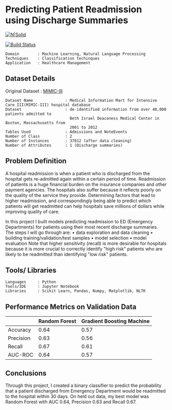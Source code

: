 # Predicting Patient Readmission using Discharge Summaries

[![N|Solid](https://cldup.com/dTxpPi9lDf.thumb.png)](https://nodesource.com/products/nsolid)

[![Build Status](https://travis-ci.org/joemccann/dillinger.svg?branch=master)](https://travis-ci.org/joemccann/dillinger)

```
Domain 		  : Machine Learning, Natural Language Processing
Techniques	  : Classification techinques
Application	  : Healthcare Management
```

## Dataset Details
Original Dataset		: [MIMIC-III](https://mimic.physionet.org/)
```
Dataset Name              : Medical Information Mart for Intensive Care III(MIMIC-III) hospital database
Dataset                   : de-identified information from over 40,000 patients admitted to 
                            Beth Israel Deaconess Medical Center in Boston, Massachusetts from 
                            2001 to 2012
Tables Used               : Admissions and NoteEvents
Number of Class           : 2
Number of Instances       : 37812 (after data cleaning)
Number of Attributes      : 1 (Discharge summaries)
```
## Problem Definition
A hospital readmission is when a patient who is discharged from the hospital gets re-admitted again within a certain period of time. Readmission of patients is a huge financial burden on the insurance companies and other payment agencies. The hospitals also suffer because it reflects poorly on the quality of the service they provide. Determining factors that lead to higher readmission, and correspondingly being able to predict which patients will get readmitted can help hospitals save millions of dollars while improving quality of care.

In this project I built models predicting readmission to ED (Emergency Departments) for patients using their most recent discharge summaries. The steps I will go through are:
    • data exploration and data cleaning
    • building training/validation/test samples
    • model selection
    • model evaluation
Note that higher sensitivity (recall) is more desirable for hospitals because it is more crucial to correctly identify "high risk" patients who are likely to be readmitted than identifying "low risk" patients.


## Tools/ Libraries
```
Languages     : Python
Tools/IDE     : Jupyter Notebook
Libraries     : Scikit Learn, Pandas, Numpy, Matplotlib, NLTK
```
## Performance Metrics on Validation Data
| | Random Forest  |	Gradient Boosting Machine |
| ------ | -------------- |-------------------------- |
| Accuracy | 0.64 |	0.57 |
| Precision | 0.63 | 0.56 |
| Recall | 0.67	| 0.61 |
| AUC-ROC |	0.64 |	0.57 |

## Conclusions
Through this project, I created a binary classifier to predict the probability that a patient discharged from Emergency Department would be readmitted to the hospital within 30 days. On held out data, my best model was Random Forest with AUC 0.64, Precision 0.63 and Recall 0.67.
